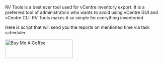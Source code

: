RV Tools is a best ever tool used for vCentre inventory export. It is a preferred tool of administrators who wants to avoid using vCentre GUI and vCentre CLI. RV Tools makes it so simple for everything inventoried.

Here is script that will send you the reports on mentioned time via task scheduler.

<a href="https://www.buymeacoffee.com/pkorganic" target="_blank"><img src="https://cdn.buymeacoffee.com/buttons/v2/default-yellow.png" alt="Buy Me A Coffee" style="height: 60px !important;width: 217px !important;" ></a>
